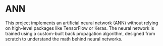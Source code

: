 # ANN
This project implements an artificial neural network (ANN) without relying on high-level packages like TensorFlow or Keras. The neural network is trained using a custom-built back propagation algorithm, designed from scratch to understand the math behind neural networks.
